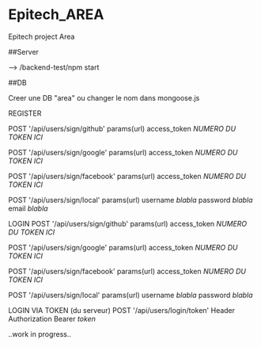 # Epitech_AREA
Epitech project Area

##Server

--> /backend-test/npm start

##DB

Creer une DB "area" ou changer le nom dans mongoose.js



REGISTER

POST '/api/users/sign/github'
params(url)   access_token *NUMERO DU TOKEN ICI*

POST '/api/users/sign/google'
params(url)   access_token *NUMERO DU TOKEN ICI*

POST '/api/users/sign/facebook'
params(url)   access_token *NUMERO DU TOKEN ICI*

POST '/api/users/sign/local'
params(url)   username *blabla*
              password *blabla*
              email    *blabla*


LOGIN 
POST '/api/users/sign/github'
params(url)   access_token *NUMERO DU TOKEN ICI*

POST '/api/users/sign/google'
params(url)   access_token *NUMERO DU TOKEN ICI*

POST '/api/users/sign/facebook'
params(url)   access_token *NUMERO DU TOKEN ICI*

POST '/api/users/sign/local'
params(url)   username *blabla*
              password *blabla*

LOGIN VIA TOKEN (du serveur)
POST '/api/users/login/token'
Header        Authorization  Bearer *token*

..work in progress..
